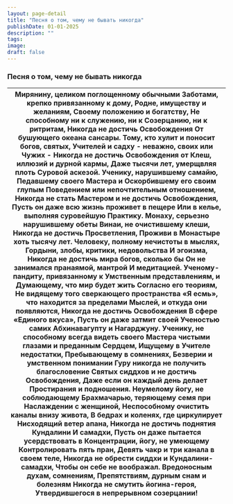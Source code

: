 ```yaml
---
layout: page-detail
title: "Песня о том, чему не бывать никогда"
publishDate: 01-01-2025
description: ""
tags:
image:
draft: false
---
```


### Песня о том, чему не бывать никогда

| Мирянину, целиком поглощенному обычными  Заботами, крепко привязанному к дому,  Родне, имуществу и желаниям,  Своему положению и богатству,  Не способному ни к служению, ни к  Созерцанию, ни к ритритам,  Никогда не достичь Освобождения  От бушующего океана сансары.  Тому, кто хулит и поносит богов, святых,  Учителей и садху \- неважно, своих или  Чужих \-  Никогда не достичь Освобождения от  Клеш, иллюзий и дурной кармы,  Даже тысячи лет, умерщвляя плоть  Суровой аскезой.  Ученику, нарушившему самайю,  Педавшему своего Мастера и  Оскорбившему его своим глупым  Поведением или непочтительным отношением,  Никогда не стать Мастером  и не достичь Освобождения,  Пусть он даже всю жизнь проживет в пещере  Или в келье, выполняя суровейшую  Практику.  Монаху, серьезно нарушившему обеты  Винаи, не очистившему клеши,  Никогда не достичь Просветления,  Проживи в Монастыре хоть тысячу лет.  Человеку, полному нечистоты в мыслях,  Гордыни, злобы, критики, недовольства  И эгоизма,  Никогда не достичь мира богов, сколько бы  Он не занимался пранаямой, мантрой  И медитацией.  Ученому-пандиту, привязанному к  Умственным представлениям, и  Думающему,  что мир будет жить  Согласно его теориям,  Не видящему того сверкающего пространства  «Я есмь», что находится за пределами  Мыслей, и откуда они появляются,  Никогда не достичь Освобождения  В сфере «Единого вкуса»,  Пусть он даже затмит своей  Ученостью самих Абхинавагупту и  Нагарджуну.  Ученику, не способному всегда видеть своего  Мастера чистыми глазами и преданным  Сердцем,  Ищущему в Учителе недостатки,  Пребывающему в сомнениях,  Безверии и умственном понимании  Гуру никогда не получить благословение  Святых сиддхов и не достичь  Освобождения,  Даже если он каждый день делает  Простирания и подношения.  Неумелому йогу, не соблюдающему  Брахмачарью, теряющему семя при  Наслаждении с женщиной,  Неспособному очистить каналы внизу живота,  В бедрах и коленях, где циркулирует  Нисходящий ветер апана,  Никогда не достичь поднятия Кундалини  И самадхи,  Пусть он даже пытается усердствовать в  Концентрации, йогу, не умеющему  Контролировать пять пран,  Девять чакр и три канала в своем теле,  Никогда не обрести сиддхи и  Кундалини-самадхи,  Чтобы он себе не воображал.  Вредоносным духам, сомнениям,  Препятствиям, дурным снам и болезням  Никогда не смутить йогина-героя,  Утвердившегося в непрерывном созерцании! |
| ------------------------------------------------------------------------------------------------------------------------------------------------------------------------------------------------------------------------------------------------------------------------------------------------------------------------------------------------------------------------------------------------------------------------------------------------------------------------------------------------------------------------------------------------------------------------------------------------------------------------------------------------------------------------------------------------------------------------------------------------------------------------------------------------------------------------------------------------------------------------------------------------------------------------------------------------------------------------------------------------------------------------------------------------------------------------------------------------------------------------------------------------------------------------------------------------------------------------------------------------------------------------------------------------------------------------------------------------------------------------------------------------------------------------------------------------------------------------------------------------------------------------------------------------------------------------------------------------------------------------------------------------------------------------------------------------------------------------------------------------------------------------------------------------------------------------------------------------------------------------------------------------------------------------------------------------------------------------------------------------------------------------------------------------------------------------------------------------------------------------------------------------------------------------------------------------------------------------------------------------------------------------------------------------------------------------------------------------------------------------------------------------------------------------------------------------------------------------- |
  
  
